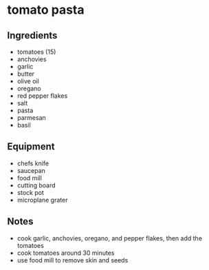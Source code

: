 # tomato pasta

## Ingredients

- tomatoes (15)
- anchovies
- garlic
- butter
- olive oil
- oregano
- red pepper flakes
- salt
- pasta
- parmesan
- basil

## Equipment

- chefs knife
- saucepan
- food mill
- cutting board
- stock pot
- microplane grater

## Notes

- cook garlic, anchovies, oregano, and pepper flakes, then add the tomatoes
- cook tomatoes around 30 minutes
- use food mill to remove skin and seeds

